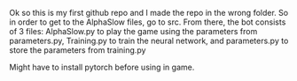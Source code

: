 Ok so this is my first github repo and I made the repo in the wrong folder.
So in order to get to the AlphaSlow files, go to src.
From there, the bot consists of 3 files:
  AlphaSlow.py to play the game using the parameters from parameters.py,
  Training.py to train the neural network, and
  parameters.py to store the parameters from training.py

Might have to install pytorch before using in game.
